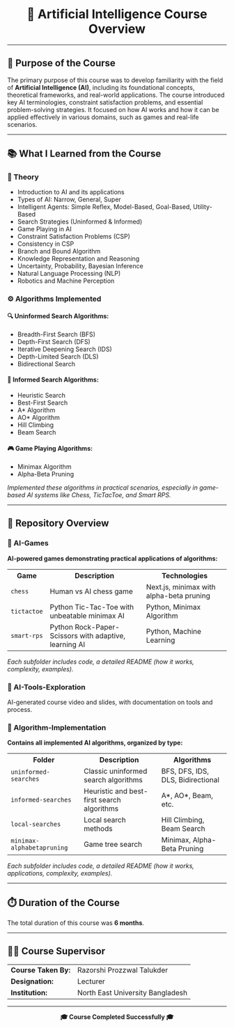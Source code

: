 <!DOCTYPE html>
<html>
<body>

<h1 align="center">🤖 Artificial Intelligence Course Overview</h1>

<hr>

<h2>📌 Purpose of the Course</h2>
<p>
The primary purpose of this course was to develop familiarity with the field of <strong>Artificial Intelligence (AI)</strong>, 
including its foundational concepts, theoretical frameworks, and real-world applications. The course introduced key AI 
terminologies, constraint satisfaction problems, and essential problem-solving strategies. It focused on how AI works 
and how it can be applied effectively in various domains, such as games and real-life scenarios.
</p>

<hr>

<h2>📚 What I Learned from the Course</h2>

<h3>🧠 Theory</h3>
<ul>
  <li>Introduction to AI and its applications</li>
  <li>Types of AI: Narrow, General, Super</li>
  <li>Intelligent Agents: Simple Reflex, Model-Based, Goal-Based, Utility-Based</li>
  <li>Search Strategies (Uninformed & Informed)</li>
  <li>Game Playing in AI</li>
  <li>Constraint Satisfaction Problems (CSP)</li>
  <li>Consistency in CSP</li>
  <li>Branch and Bound Algorithm</li>
  <li>Knowledge Representation and Reasoning</li>
  <li>Uncertainty, Probability, Bayesian Inference</li>
  <li>Natural Language Processing (NLP)</li>
  <li>Robotics and Machine Perception</li>
</ul>

<h3>⚙️ Algorithms Implemented</h3>

<h4>🔍 Uninformed Search Algorithms:</h4>
<ul>
  <li>Breadth-First Search (BFS)</li>
  <li>Depth-First Search (DFS)</li>
  <li>Iterative Deepening Search (IDS)</li>
  <li>Depth-Limited Search (DLS)</li>
  <li>Bidirectional Search</li>
</ul>

<h4>🎯 Informed Search Algorithms:</h4>
<ul>
  <li>Heuristic Search</li>
  <li>Best-First Search</li>
  <li>A* Algorithm</li>
  <li>AO* Algorithm</li>
  <li>Hill Climbing</li>
  <li>Beam Search</li>
</ul>

<h4>🎮 Game Playing Algorithms:</h4>
<ul>
  <li>Minimax Algorithm</li>
  <li>Alpha-Beta Pruning</li>
</ul>

<p>
<em>Implemented these algorithms in practical scenarios, especially in game-based AI systems like Chess, TicTacToe, and Smart RPS.</em>
</p>

<hr>

<h2>📂 Repository Overview</h2>

<h3>📁 AI-Games</h3>
<p><strong>AI-powered games demonstrating practical applications of algorithms:</strong></p>
<table>
  <tr>
    <th>Game</th>
    <th>Description</th>
    <th>Technologies</th>
  </tr>
  <tr>
    <td><code>chess</code></td>
    <td>Human vs AI chess game</td>
    <td>Next.js, minimax with alpha-beta pruning</td>
  </tr>
  <tr>
    <td><code>tictactoe</code></td>
    <td>Python Tic-Tac-Toe with unbeatable minimax AI</td>
    <td>Python, Minimax Algorithm</td>
  </tr>
  <tr>
    <td><code>smart-rps</code></td>
    <td>Python Rock-Paper-Scissors with adaptive, learning AI</td>
    <td>Python, Machine Learning</td>
  </tr>
</table>
<p><em>Each subfolder includes code, a detailed README (how it works, complexity, examples).</em></p>

<h3>📁 AI-Tools-Exploration</h3>
<p>AI-generated course video and slides, with documentation on tools and process.</p>

<h3>📁 Algorithm-Implementation</h3>
<p><strong>Contains all implemented AI algorithms, organized by type:</strong></p>
<table>
  <tr>
    <th>Folder</th>
    <th>Description</th>
    <th>Algorithms</th>
  </tr>
  <tr>
    <td><code>uninformed-searches</code></td>
    <td>Classic uninformed search algorithms</td>
    <td>BFS, DFS, IDS, DLS, Bidirectional</td>
  </tr>
  <tr>
    <td><code>informed-searches</code></td>
    <td>Heuristic and best-first search algorithms</td>
    <td>A*, AO*, Beam, etc.</td>
  </tr>
  <tr>
    <td><code>local-searches</code></td>
    <td>Local search methods</td>
    <td>Hill Climbing, Beam Search</td>
  </tr>
  <tr>
    <td><code>minimax-alphabetapruning</code></td>
    <td>Game tree search</td>
    <td>Minimax, Alpha-Beta Pruning</td>
  </tr>
</table>
<p><em>Each subfolder includes code, a detailed README (how it works, applications, complexity, examples).</em></p>

<hr>

<h2>⏱️ Duration of the Course</h2>
<p>The total duration of this course was <strong>6 months</strong>.</p>

<hr>

<h2>👨‍🏫 Course Supervisor</h2>
<table>
  <tr>
    <td><strong>Course Taken By:</strong></td>
    <td>Razorshi Prozzwal Talukder</td>
  </tr>
  <tr>
    <td><strong>Designation:</strong></td>
    <td>Lecturer</td>
  </tr>
  <tr>
    <td><strong>Institution:</strong></td>
    <td>North East University Bangladesh</td>
  </tr>
</table>

<hr>

<p align="center">
  <strong>🎓 Course Completed Successfully 🎓</strong>
</p>

</body>
</html>
